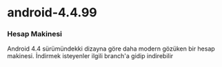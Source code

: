 # android-4.4.99
### Hesap Makinesi
Android 4.4 sürümündekki dizayna göre daha modern gözüken bir hesap makinesi. İndirmek isteyenler ilgili branch'a gidip indirebilir
